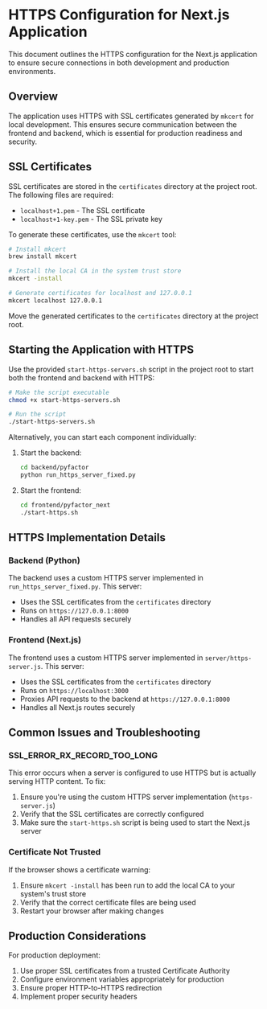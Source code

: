 # HTTPS Configuration for Next.js Application

This document outlines the HTTPS configuration for the Next.js application to ensure secure connections in both development and production environments.

## Overview

The application uses HTTPS with SSL certificates generated by `mkcert` for local development. This ensures secure communication between the frontend and backend, which is essential for production readiness and security.

## SSL Certificates

SSL certificates are stored in the `certificates` directory at the project root. The following files are required:

- `localhost+1.pem` - The SSL certificate
- `localhost+1-key.pem` - The SSL private key

To generate these certificates, use the `mkcert` tool:

```bash
# Install mkcert
brew install mkcert

# Install the local CA in the system trust store
mkcert -install

# Generate certificates for localhost and 127.0.0.1
mkcert localhost 127.0.0.1
```

Move the generated certificates to the `certificates` directory at the project root.

## Starting the Application with HTTPS

Use the provided `start-https-servers.sh` script in the project root to start both the frontend and backend with HTTPS:

```bash
# Make the script executable
chmod +x start-https-servers.sh

# Run the script
./start-https-servers.sh
```

Alternatively, you can start each component individually:

1. Start the backend:
   ```bash
   cd backend/pyfactor
   python run_https_server_fixed.py
   ```

2. Start the frontend:
   ```bash
   cd frontend/pyfactor_next
   ./start-https.sh
   ```

## HTTPS Implementation Details

### Backend (Python)

The backend uses a custom HTTPS server implemented in `run_https_server_fixed.py`. This server:

- Uses the SSL certificates from the `certificates` directory
- Runs on `https://127.0.0.1:8000`
- Handles all API requests securely

### Frontend (Next.js)

The frontend uses a custom HTTPS server implemented in `server/https-server.js`. This server:

- Uses the SSL certificates from the `certificates` directory
- Runs on `https://localhost:3000`
- Proxies API requests to the backend at `https://127.0.0.1:8000`
- Handles all Next.js routes securely

## Common Issues and Troubleshooting

### SSL_ERROR_RX_RECORD_TOO_LONG

This error occurs when a server is configured to use HTTPS but is actually serving HTTP content. To fix:

1. Ensure you're using the custom HTTPS server implementation (`https-server.js`)
2. Verify that the SSL certificates are correctly configured
3. Make sure the `start-https.sh` script is being used to start the Next.js server

### Certificate Not Trusted

If the browser shows a certificate warning:

1. Ensure `mkcert -install` has been run to add the local CA to your system's trust store
2. Verify that the correct certificate files are being used
3. Restart your browser after making changes

## Production Considerations

For production deployment:

1. Use proper SSL certificates from a trusted Certificate Authority
2. Configure environment variables appropriately for production
3. Ensure proper HTTP-to-HTTPS redirection
4. Implement proper security headers 